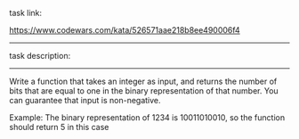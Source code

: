 task link:

https://www.codewars.com/kata/526571aae218b8ee490006f4

---

task description:

---

Write a function that takes an integer as input, and returns the number of bits that are equal to one in the binary representation of that number. You can guarantee that input is non-negative.

Example: The binary representation of 1234 is 10011010010, so the function should return 5 in this case
